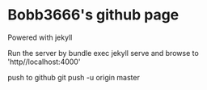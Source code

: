 # Bobb3666's github page

Powered with jekyll

Run the server by 
bundle exec jekyll serve
and browse to 'http//localhost:4000'

push to github
git push -u origin master